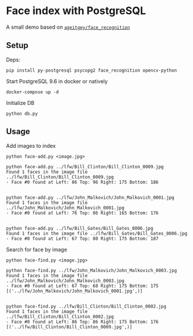 # Face index with PostgreSQL

A small demo based on [`ageitgey/face_recognition`](https://github.com/ageitgey/face_recognition/tree/master/examples)

## Setup

Deps:

```
pip install py-postgresql psycopg2 face_recognition opencv-python
```

Start PostgreSQL 9.6 in docker or natively

```
docker-compose up -d
```

Initialize DB

```
python db.py
```

## Usage 

Add images to index

```
python face-add.py <image.jpg>
```

```
python face-add.py ../lfw/Bill_Clinton/Bill_Clinton_0009.jpg 
Found 1 faces in the image file ../lfw/Bill_Clinton/Bill_Clinton_0009.jpg
- Face #0 found at Left: 86 Top: 96 Right: 175 Bottom: 186


python face-add.py ../lfw/John_Malkovich/John_Malkovich_0001.jpg 
Found 1 faces in the image file ../lfw/John_Malkovich/John_Malkovich_0001.jpg
- Face #0 found at Left: 76 Top: 86 Right: 165 Bottom: 176


python face-add.py ../lfw/Bill_Gates/Bill_Gates_0006.jpg 
Found 1 faces in the image file ../lfw/Bill_Gates/Bill_Gates_0006.jpg
- Face #0 found at Left: 67 Top: 80 Right: 175 Bottom: 187

```

Search for face by image

```
python face-find.py <image.jpg>
```

```
python face-find.py ../lfw/John_Malkovich/John_Malkovich_0003.jpg 
Found 1 faces in the image file ../lfw/John_Malkovich/John_Malkovich_0003.jpg
- Face #0 found at Left: 67 Top: 68 Right: 175 Bottom: 175
[('../lfw/John_Malkovich/John_Malkovich_0001.jpg',)]


python face-find.py ../lfw/Bill_Clinton/Bill_Clinton_0002.jpg 
Found 1 faces in the image file ../lfw/Bill_Clinton/Bill_Clinton_0002.jpg
- Face #0 found at Left: 86 Top: 86 Right: 175 Bottom: 176
[('../lfw/Bill_Clinton/Bill_Clinton_0009.jpg',)]
```
